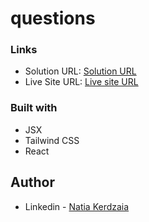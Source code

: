 # questions

### Links

- Solution URL: [Solution URL](https://github.com/natiaker/questions.git)
- Live Site URL: [Live site URL](https://natiaker.github.io/questions/)

### Built with

- JSX
- Tailwind CSS
- React

## Author

- Linkedin - [Natia Kerdzaia](linkedin.com/in/natiaker/)
